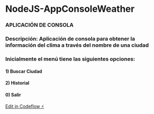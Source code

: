 # NodeJS-AppConsoleWeather

### **APLICACIÓN DE CONSOLA** 

### Descripción: Aplicación de consola para obtener la información del clima a través del nombre de una ciudad 

### Inicialmente el menú tiene las siguientes opciones:
#### 1) Buscar Ciudad  
#### 2) Historial
#### 0) Salir


[Edit in Codeflow ⚡️](https://stackblitz.com/~/github.com/yazmins15/NodeJS-AppConsoleWeather)
